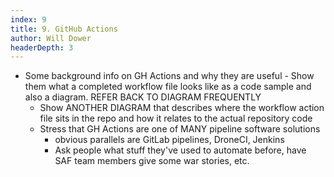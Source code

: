 ```yaml
---
index: 9
title: 9. GitHub Actions
author: Will Dower
headerDepth: 3
---
```

- Some background info on GH Actions and why they are useful
		- Show them what a completed workflow file looks like as a code sample and also a diagram. REFER BACK TO DIAGRAM FREQUENTLY
	- Show ANOTHER DIAGRAM that describes where the workflow action file sits in the repo and how it relates to the actual repository code
	- Stress that GH Actions are one of MANY pipeline software solutions
		- obvious parallels are GitLab pipelines, DroneCI, Jenkins
		- Ask people what stuff they've used to automate before, have SAF team members give some war stories, etc.